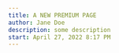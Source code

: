 ```yaml
---
title: A NEW PREMIUM PAGE
author: Jane Doe
description: some description
start: April 27, 2022 8:17 PM
---
```


